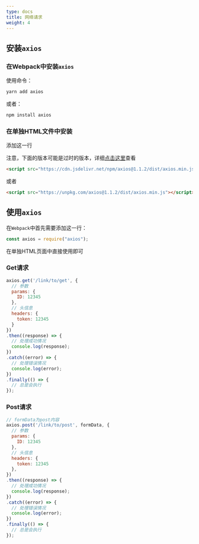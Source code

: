 ```yaml
---
type: docs
title: 网络请求
weight: 4
---
```



## 安装`axios`

### 在Webpack中安装`axios`

使用命令：

```bash
yarn add axios
```

或者：

```bash
npm install axios
```

### 在单独HTML文件中安装

添加这一行

注意，下面的版本可能是过时的版本，详细[点击这里](https://www.axios-http.cn/docs/intro)查看

```html
<script src="https://cdn.jsdelivr.net/npm/axios@1.1.2/dist/axios.min.js"></script>
```

或者

```html
<script src="https://unpkg.com/axios@1.1.2/dist/axios.min.js"></script>
```

## 使用`axios`

在`Webpack`中首先需要添加这一行：

```js
const axios = require("axios");
```

在单独HTML页面中直接使用即可

### Get请求

```js
axios.get('/link/to/get', {
  // 参数
  params: {
    ID: 12345
  },
  // 头信息
  headers: {
    token: 12345
  }
})
.then((response) => {
  // 处理成功情况
  console.log(response);
})
.catch((error) => {
  // 处理错误情况
  console.log(error);
})
.finally(() => {
  // 总是会执行
});
```

### Post请求

```js
// formData为post内容
axios.post('/link/to/post', formData, {
  // 参数
  params: {
    ID: 12345
  },
  // 头信息
  headers: {
    token: 12345
  },
})
.then((response) => {
  // 处理成功情况
  console.log(response);
})
.catch((error) => {
  // 处理错误情况
  console.log(error);
})
.finally(() => {
  // 总是会执行
});
```
